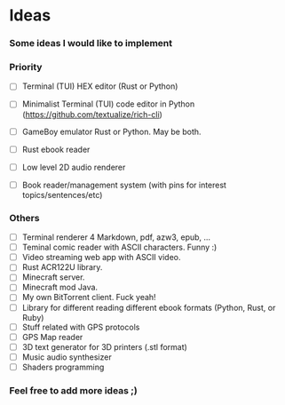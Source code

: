 # Ideas
### Some ideas I would like to implement

### Priority
- [ ] Terminal (TUI) HEX editor (Rust or Python)
- [ ] Minimalist Terminal (TUI) code editor in Python (https://github.com/textualize/rich-cli)
- [ ] GameBoy emulator Rust or Python. May be both.
- [ ] Rust ebook reader
- [ ] Low level 2D audio renderer
- [ ] Book reader/management system (with pins for interest topics/sentences/etc)



### Others

- [ ] Terminal renderer 4 Markdown, pdf, azw3, epub, ...
- [ ] Teminal comic reader with ASCII characters. Funny :)
- [ ] Video streaming web app with ASCII video.
- [ ] Rust ACR122U library.
- [ ] Minecraft server.
- [ ] Minecraft mod Java.
- [ ] My own BitTorrent client. Fuck yeah!
- [ ] Library for different reading different ebook formats (Python, Rust, or Ruby)
- [ ] Stuff related with GPS protocols
- [ ] GPS Map reader
- [ ] 3D text generator for 3D printers (.stl format) 
- [ ] Music audio synthesizer 
- [ ] Shaders programming

### Feel free to add more ideas ;)
